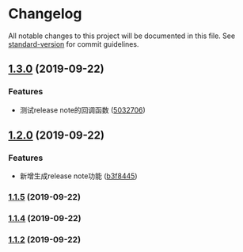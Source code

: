 # Changelog

All notable changes to this project will be documented in this file. See [standard-version](https://github.com/conventional-changelog/standard-version) for commit guidelines.

## [1.3.0](https://github.com/chj-damon/commit-demo/compare/v1.2.0...v1.3.0) (2019-09-22)


### Features

* 测试release note的回调函数 ([5032706](https://github.com/chj-damon/commit-demo/commit/5032706))

## [1.2.0](https://github.com/chj-damon/commit-demo/compare/v1.1.5...v1.2.0) (2019-09-22)


### Features

* 新增生成release note功能 ([b3f8445](https://github.com/chj-damon/commit-demo/commit/b3f8445))

### [1.1.5](https://github.com/chj-damon/commit-demo/compare/v1.1.4...v1.1.5) (2019-09-22)

### [1.1.4](https://github.com/chj-damon/commit-demo/compare/v1.1.3...v1.1.4) (2019-09-22)

### [1.1.2](https://github.com/chj-damon/commit-demo/compare/v1.1.3...v1.1.2) (2019-09-22)

